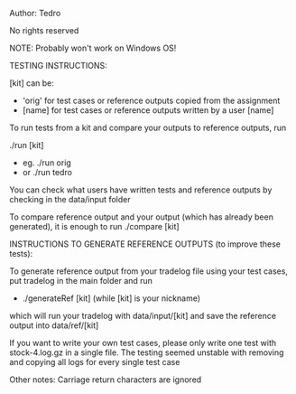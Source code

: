 Author: Tedro

No rights reserved

NOTE: Probably won't work on Windows OS!

TESTING INSTRUCTIONS:

[kit] can be:
  - 'orig' for test cases or reference outputs copied from the assignment
  - [name] for test cases or reference outputs written by a user [name]

To run tests from a kit and compare your outputs to reference outputs, run

./run [kit]
  - eg. ./run orig
  - or  ./run tedro

You can check what users have written tests and reference outputs by checking 
in the data/input folder

To compare reference output and your output (which has already been generated),
it is enough to run ./compare [kit]

INSTRUCTIONS TO GENERATE REFERENCE OUTPUTS (to improve these tests):

To generate reference output from your tradelog file using your test cases,
put tradelog in the main folder and run 
  - ./generateRef [kit] (while [kit] is your nickname)

which will run your tradelog with data/input/[kit] and save the reference
output into data/ref/[kit]


If you want to write your own test cases, please only write one test with
stock-4.log.gz in a single file. The testing seemed unstable with removing and
copying all logs for every single test case

Other notes:
Carriage return characters are ignored
